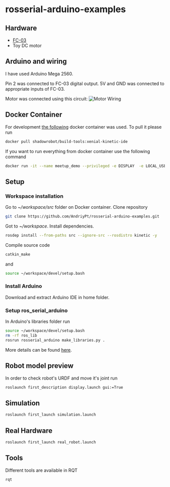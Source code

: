 # rosserial-arduino-examples
## Hardware 
  * [FC-03](https://www.aliexpress.com/item/Tacho-sensor-Slot-type-Optocoupler-Tacho-generator-Counter-Module-for-Arduino-for-Raspberry-pi/32319062749.html) 
  * Toy DC motor

## Arduino and wiring
I have used Arduino Mega 2560.

Pin 2 was connected to FC-03 digital output.
5V and GND was connected to appropriate inputs of FC-03.

Motor was connected using this circuit:
![Motor Wiring](https://www.codeproject.com/KB/boards-embedded-devices/845211/9.1.jpg "Motor Wiring")

## Docker Container
For development [the following](https://hub.docker.com/r/shadowrobot/build-tools/) docker container was used.
To pull it please run
```bash
docker pull shadowrobot/build-tools:xenial-kinetic-ide
```
If you want to run everything from docker container use the following command
```bash
docker run -it --name meetup_demo --privileged -e DISPLAY  -e LOCAL_USER_ID=$(id -u) -v /dev/ttyUSB0:/dev/ttyUSB0 -v /tmp/.X11-unix:/tmp/.X11-unix:rw shadowrobot/build-tools:xenial-kinetic-ide
```

## Setup

### Workspace installation

Go to *~/workspace/src* folder on Docker container.
Clone repository
```bash
git clone https://github.com/AndriyPt/rosserial-arduino-examples.git
```
Got to *~/workspace*.
Install dependencies.
```bash
rosdep install --from-paths src --ignore-src --rosdistro kinetic -y
```

Compile source code
```bash
catkin_make
```
and
```bash
source ~/workspace/devel/setup.bash
```

### Install Arduino
Download and extract Arduino IDE in home folder.

### Setup ros_serial_arduino
In Arduino's libraries folder run
```bash
source ~/workspace/devel/setup.bash
rm -rf ros_lib
rosrun rosserial_arduino make_libraries.py .
```
More details can be found [here](http://wiki.ros.org/rosserial_arduino/Tutorials/Arduino%20IDE%20Setup).

## Robot model preview
In order to check robot's URDF and move it's joint run
```bash
roslaunch first_description display.launch gui:=True
```

## Simulation
```bash
roslaunch first_launch simulation.launch
```

## Real Hardware 
```bash
roslaunch first_launch real_robot.launch
```

## Tools
Different tools are available in RQT
```bash
rqt
```